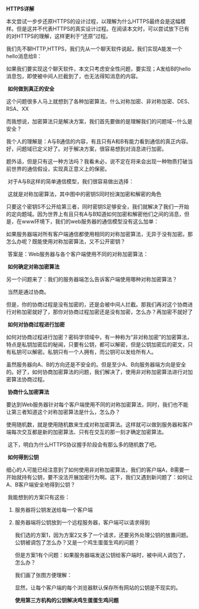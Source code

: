 **HTTPS详解**

​		本文尝试一步步还原HTTPS的设计过程，以理解为什么HTTPS最终会是这幅模样。但是这并不代表HTTPS的真实设计过程。在阅读本文时，可以尝试放下已有的对HTTPS的理解，这样更利于“还原”过程。

我们先不聊HTTP,HTTPS，我们先从一个聊天软件说起，我们实现A能发一个hello消息给B：

​		如果我们要实现这个聊天软件，本文只考虑安全性问题，要实现；A发给B的hello消息包，即使被中间人拦截到了，也无法得知消息的内容。

​		**如何做到真正的安全**

​		这个问题很多人马上就想到了各种加密算法，什么对称加密、非对称加密、DES、RSA、XX

​		而我想说，加密算法只是解决方案，我们首先要做的是理解我们的问题域--什么是安全？

​		我个人的理解是：A与B通信的内容，有且只有A和B有能力看到通信的真正内容。好，问题域已定义好了。对于解决方案，很容易想到对消息进行加密。

​		题外话，但是只有这一种方法吗？我看未必，说不定在将来会出现一种物质打破当前世界的通信假设，实现真正意义上的保密。

​		对于A与B这样的简单通信模型，我们很容易做出选择：

​		这就是对称加密算法，其中图中的密钥S同时扮演加密和解密的角色

​		只要这个密钥S不公开给第三者，同时密钥S足够安全，我们就解决了我们一开始的定向题域。因为世界上有且只有A与B知道如何加密和解密他们之间的消息，但是，在www环境下，我们的web服务器的通信模型没有这么加单：

​		如果服务器端对所有客户端通信都使用相同的对称加密算法，无异于没有加密。那怎么办呢？既能使用对称加密算法，又不公开密钥？

​		答案是：Web服务器与各个客户端使用不同的对称加密算法：

​		**如何确定对称加密算法**

​		另一个问题来了：我们的服务器端怎么告诉客户端使用哪种对称加密算法？

​		当然是通过协商。



​		但是，你的协商过程是没有加密的，还是会被中间人拦截。那我们再对这个协商进行对称加密就好了，那你对协商过程加密还是没有加密，怎么办？再加密不就好了

​		**如何对协商过程进行加密**

​		如何对协商过程进行加密？密码学领域中，有一种称为“非对称加密”的加密算法，特点是私钥加密后的秘闻，只要有公钥，都可以解密，但是公钥加密后的密文，只有私钥可以解密。私钥只有一个人拥有，而公钥可以发给所有人。

​		虽然服务器向A、B的方向还是不安全的。但是至少A、B向服务器端方向是安全的。好了，如何协商加密算法的问题，我们解决了，使用非对称加密算法进行对加密算法协商过程。

​		**协商什么加密算法**

​		要达到Web服务器针对每个客户端使用不同的对称加密算法，同时，我们也不能让第三者知道这个对称加密算法是什么，怎么办？

​		使用随机数，就是使用随机数来生成对称加密算法。这样就可以做到服务器和客户端每次交互都是新的加密算法、只有在交互的那一刻才确定加密算法。

​		这下，明白为什么HTTPS协议握手阶段会有那么多的随机数了吧。

​		**如何得到公钥**

​		细心的人可能已经注意到了如何使用非对称加密算法，我们的客户端A，B需要一开始就持有公钥，要不没法开展加密行为啊。这下，我们又遇到新问题了：如何让A、B客户端安全地得到公钥？

​		我能想到的方案只有这些：

1. 服务器将公钥发送给每一个客户端

2. 服务器端将公钥放到一个远程服务器，客户端可以请求得到

   我们选的方案1，因为方案2又多了一个请求，还要另外处理公钥的放置问题。公钥被调包了怎么办？又是一个鸡生蛋蛋生鸡的问题？

   但是方案1有个问题：如果服务器端发送公钥给客户端时，被中间人调包了，怎么办？

   我们画了张图方便理解：

   显然，让每个客户端的每个浏览器默认保存所有网站的公钥是不现实的。

   **使用第三方机构的公钥解决鸡生蛋蛋生鸡问题**

   ​				

